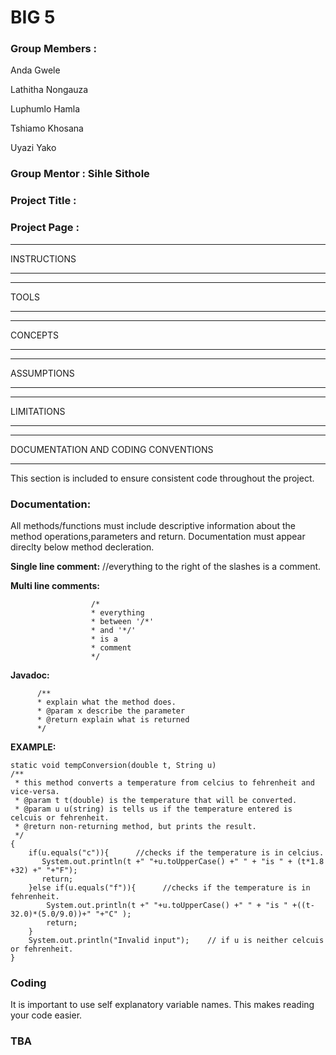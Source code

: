 # BIG 5

### Group Members :

Anda Gwele 

Lathitha Nongauza

Luphumlo Hamla

Tshiamo Khosana

Uyazi Yako

### Group Mentor : Sihle Sithole
### Project Title :
### Project Page :

************
INSTRUCTIONS
************
*****
TOOLS
*****
********
CONCEPTS
********
***********
ASSUMPTIONS
***********
***********
LIMITATIONS
***********
*************************************
DOCUMENTATION AND CODING CONVENTIONS
*************************************
This section is included to ensure consistent code throughout the project.

### **Documentation:**
All methods/functions must include descriptive information about the method operations,parameters and return. Documentation must appear direclty below method decleration.

**Single line comment:** //everything to the right of the slashes is a comment.

**Multi line comments:** 

                      /*                 
                      * everything                     
                      * between '/*'           
                      * and '*/'
                      * is a
                      * comment
                      */
**Javadoc:** 

          /**
          * explain what the method does.
          * @param x describe the parameter
          * @return explain what is returned
          */

**EXAMPLE:**

    static void tempConversion(double t, String u)
    /**
     * this method converts a temperature from celcius to fehrenheit and vice-versa.
     * @param t t(double) is the temperature that will be converted.
     * @param u u(string) is tells us if the temperature entered is celcuis or fehrenheit.
     * @return non-returning method, but prints the result.
     */
    {
        if(u.equals("c")){      //checks if the temperature is in celcius.
           System.out.println(t +" "+u.toUpperCase() +" " + "is " + (t*1.8 +32) +" "+"F");
           return;
        }else if(u.equals("f")){      //checks if the temperature is in fehrenheit.
            System.out.println(t +" "+u.toUpperCase() +" " + "is " +((t-32.0)*(5.0/9.0))+" "+"C" );
            return;
        }
        System.out.println("Invalid input");    // if u is neither celcuis or fehrenheit.
    }
 
   
### **Coding**

It is important to use self explanatory variable names. This makes reading your code easier.

### **TBA**
    
